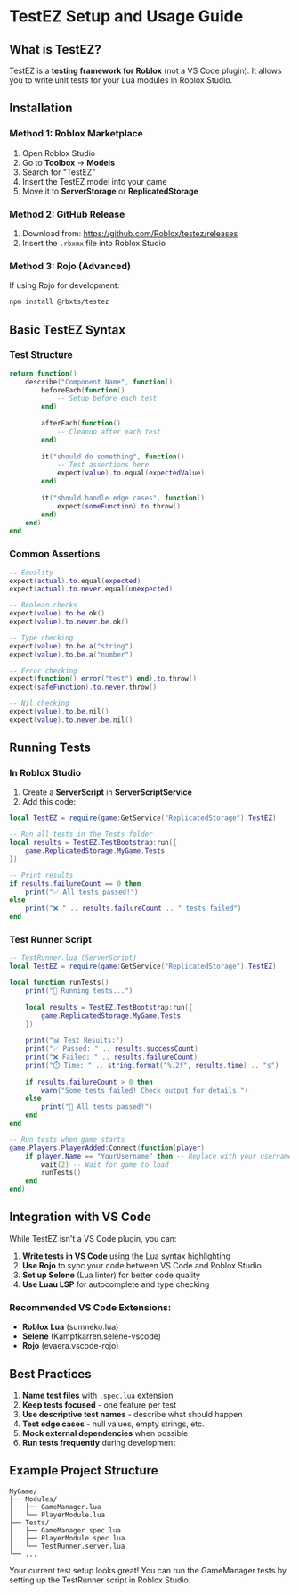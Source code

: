 # TestEZ Setup and Usage Guide

## What is TestEZ?

TestEZ is a **testing framework for Roblox** (not a VS Code plugin). It allows you to write unit tests for your Lua modules in Roblox Studio.

## Installation

### Method 1: Roblox Marketplace
1. Open Roblox Studio
2. Go to **Toolbox** → **Models**
3. Search for "TestEZ"
4. Insert the TestEZ model into your game
5. Move it to **ServerStorage** or **ReplicatedStorage**

### Method 2: GitHub Release
1. Download from: https://github.com/Roblox/testez/releases
2. Insert the `.rbxmx` file into Roblox Studio

### Method 3: Rojo (Advanced)
If using Rojo for development:
```bash
npm install @rbxts/testez
```

## Basic TestEZ Syntax

### Test Structure
```lua
return function()
    describe("Component Name", function()
        beforeEach(function()
            -- Setup before each test
        end)
        
        afterEach(function()
            -- Cleanup after each test
        end)
        
        it("should do something", function()
            -- Test assertions here
            expect(value).to.equal(expectedValue)
        end)
        
        it("should handle edge cases", function()
            expect(someFunction).to.throw()
        end)
    end)
end
```

### Common Assertions
```lua
-- Equality
expect(actual).to.equal(expected)
expect(actual).to.never.equal(unexpected)

-- Boolean checks
expect(value).to.be.ok()
expect(value).to.never.be.ok()

-- Type checking
expect(value).to.be.a("string")
expect(value).to.be.a("number")

-- Error checking
expect(function() error("test") end).to.throw()
expect(safeFunction).to.never.throw()

-- Nil checking
expect(value).to.be.nil()
expect(value).to.never.be.nil()
```

## Running Tests

### In Roblox Studio
1. Create a **ServerScript** in **ServerScriptService**
2. Add this code:

```lua
local TestEZ = require(game:GetService("ReplicatedStorage").TestEZ)

-- Run all tests in the Tests folder
local results = TestEZ.TestBootstrap:run({
    game.ReplicatedStorage.MyGame.Tests
})

-- Print results
if results.failureCount == 0 then
    print("✅ All tests passed!")
else
    print("❌ " .. results.failureCount .. " tests failed")
end
```

### Test Runner Script
```lua
-- TestRunner.lua (ServerScript)
local TestEZ = require(game:GetService("ReplicatedStorage").TestEZ)

local function runTests()
    print("🧪 Running tests...")
    
    local results = TestEZ.TestBootstrap:run({
        game.ReplicatedStorage.MyGame.Tests
    })
    
    print("📊 Test Results:")
    print("✅ Passed: " .. results.successCount)
    print("❌ Failed: " .. results.failureCount)
    print("⏱️ Time: " .. string.format("%.2f", results.time) .. "s")
    
    if results.failureCount > 0 then
        warn("Some tests failed! Check output for details.")
    else
        print("🎉 All tests passed!")
    end
end

-- Run tests when game starts
game.Players.PlayerAdded:Connect(function(player)
    if player.Name == "YourUsername" then -- Replace with your username
        wait(2) -- Wait for game to load
        runTests()
    end
end)
```

## Integration with VS Code

While TestEZ isn't a VS Code plugin, you can:

1. **Write tests in VS Code** using the Lua syntax highlighting
2. **Use Rojo** to sync your code between VS Code and Roblox Studio
3. **Set up Selene** (Lua linter) for better code quality
4. **Use Luau LSP** for autocomplete and type checking

### Recommended VS Code Extensions:
- **Roblox Lua** (sumneko.lua)
- **Selene** (Kampfkarren.selene-vscode) 
- **Rojo** (evaera.vscode-rojo)

## Best Practices

1. **Name test files** with `.spec.lua` extension
2. **Keep tests focused** - one feature per test
3. **Use descriptive test names** - describe what should happen
4. **Test edge cases** - null values, empty strings, etc.
5. **Mock external dependencies** when possible
6. **Run tests frequently** during development

## Example Project Structure
```
MyGame/
├── Modules/
│   ├── GameManager.lua
│   └── PlayerModule.lua
├── Tests/
│   ├── GameManager.spec.lua
│   ├── PlayerModule.spec.lua
│   └── TestRunner.server.lua
└── ...
```

Your current test setup looks great! You can run the GameManager tests by setting up the TestRunner script in Roblox Studio.